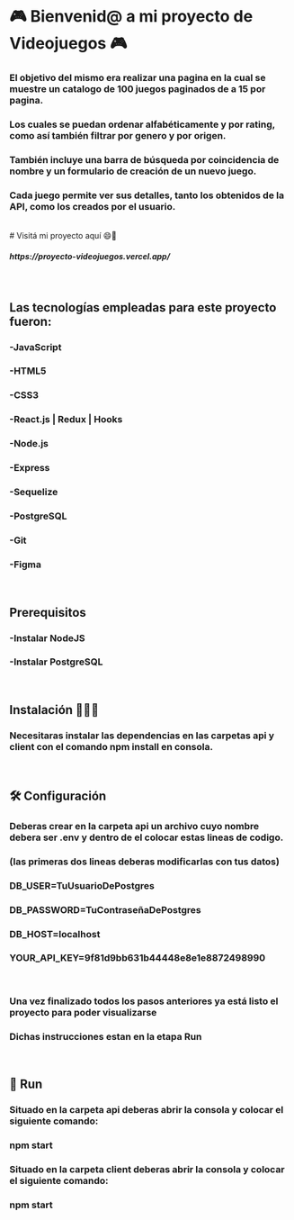 <h1> 🎮 Bienvenid@ a mi proyecto de Videojuegos 🎮 </h1>
 <h3>El objetivo del mismo era realizar una pagina en la cual se muestre un catalogo de 100 juegos paginados de a 15 por pagina.</h3> <h3>Los cuales se puedan ordenar alfabéticamente y por rating, como así también filtrar por genero y por origen.</h3> <h3>También incluye una barra de búsqueda por coincidencia de nombre y un formulario de creación de un nuevo juego.</h3> <h3>Cada juego permite ver sus detalles, tanto los obtenidos de la API, como los creados por el usuario.</h3>
<br>
# Visitá mi proyecto aquí 😄🌟
<h5>https://proyecto-videojuegos.vercel.app/</h5>
<br>
<h2>Las tecnologías empleadas para este proyecto fueron:</h2>
<h3>-JavaScript</h3>
<h3>-HTML5</h3>
<h3>-CSS3</h3>
<h3>-React.js | Redux | Hooks</h3>
<h3>-Node.js</h3>
<h3>-Express</h3>
<h3>-Sequelize</h3>
<h3>-PostgreSQL</h3>
<h3>-Git</h3>
<h3>-Figma</h3>
<br>
<h2>Prerequisitos</h2>
<h3>-Instalar NodeJS</h3>
<h3>-Instalar PostgreSQL</h3>
<br>
<h2>Instalación 👨🏼‍💻</h2>
<h3>Necesitaras instalar las dependencias en las carpetas api y client con el comando npm install en consola.</h3>
<br>
<h2>🛠 Configuración</h2>
<h3>Deberas crear en la carpeta api un archivo cuyo nombre debera ser .env y dentro de el colocar estas lineas de codigo.</h3> 
<h3>(las primeras dos lineas deberas modificarlas con tus datos)</h3>
<h3>DB_USER=TuUsuarioDePostgres</h3>
<h3>DB_PASSWORD=TuContraseñaDePostgres</h3>
<h3>DB_HOST=localhost</h3>
<h3>YOUR_API_KEY=9f81d9bb631b44448e8e1e8872498990</h3>
<br>
<h3>Una vez finalizado todos los pasos anteriores ya está listo el proyecto para poder visualizarse</h3>
<h3>Dichas instrucciones estan en la etapa Run</h3>
<br>
<h2>🚀 Run </h2>
<h3>Situado en la carpeta api deberas abrir la consola y colocar el siguiente comando:</h3>
<h3>npm start</h3>
<h3>Situado en la carpeta client deberas abrir la consola y colocar el siguiente comando:</h3>
<h3>npm start</h3>
